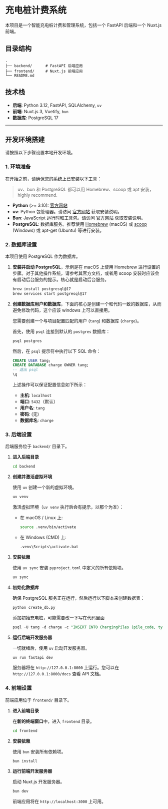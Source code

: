 # 充电桩计费系统

本项目是一个智能充电桩计费和管理系统，包括一个 FastAPI 后端和一个 Nuxt.js 前端。

## 目录结构

```
.
├── backend/      # FastAPI 后端应用
├── frontend/     # Nuxt.js 前端应用
└── README.md
```

## 技术栈

- **后端**: Python 3.12, FastAPI, SQLAlchemy, `uv`
- **前端**: Nuxt.js 3, Vuetify, `bun`
- **数据库**: PostgreSQL 17

---

## 开发环境搭建

请按照以下步骤设置本地开发环境。

### 1. 环境准备

在开始之前，请确保您的系统上已安装以下工具：

> uv、bun 和 PostgreSQL 都可以用 Homebrew、scoop 或 apt 安装，highly recommend.

- **Python** (>= 3.10): [官方网站](https://www.python.org/)
- **uv**: Python 包管理器。请访问 [官方网站](https://docs.astral.sh/uv/) 获取安装说明。
- **Bun**: JavaScript 运行时和工具包。请访问 [官方网站](https://bun.sh/) 获取安装说明。
- **PostgreSQL**: 数据库服务。推荐使用 [Homebrew](https://brew.sh/) (macOS) 或 [scoop](https://scoop.sh/) (Windows) 或 apt-get (Ubuntu) 等进行安装。

### 2. 数据库设置

本项目使用 PostgreSQL 作为数据库。

1.  **安装并启动 PostgreSQL**，示例是在 macOS 上使用 Homebrew 进行设置的步骤。对于其他操作系统，请参考其官方文档，或者用 scoop 安装时应该会有启动后台服务的提示。核心就是启动后台服务。

    ```sh
    brew install postgresql@17
    brew services start postgresql@17
    ```

2.  **创建数据库用户和数据库**，下面的核心是创建一个和代码一致的数据库，从而避免修改代码，这个应该 windows 上可以直接用。

    您需要创建一个与项目配置匹配的用户 (`tang`) 和数据库 (`charge`)。

    首先，使用 `psql` 连接到默认的 `postgres` 数据库：
    ```sh
    psql postgres
    ```

    然后，在 `psql` 提示符中执行以下 SQL 命令：
    ```sql
    CREATE USER tang;
    CREATE DATABASE charge OWNER tang;
    -- 退出 psql
    \q
    ```

    上述操作可以保证配置信息如下所示：
    - **主机**: `localhost`
    - **端口**: `5432`（默认）
    - **用户名**: `tang`
    - **密码**: (无)
    - **数据库名**: `charge`

### 3. 后端设置

后端服务位于 `backend/` 目录下。

1.  **进入后端目录**
    ```sh
    cd backend
    ```

2.  **创建并激活虚拟环境**

    使用 `uv` 创建一个新的虚拟环境。
    ```sh
    uv venv
    ```

    激活虚拟环境（`uv venv` 执行后会有提示，以那个为准）：
    - 在 macOS / Linux 上:
      ```sh
      source .venv/bin/activate
      ```
    - 在 Windows (CMD) 上:
      ```sh
      .venv\Scripts\activate.bat
      ```

3.  **安装依赖**

    使用 `uv sync` 安装 `pyproject.toml` 中定义的所有依赖项。
    ```sh
    uv sync
    ```

4.  **初始化数据库**

    确保 PostgreSQL 服务正在运行，然后运行以下脚本来创建数据表：
    ```sh
    python create_db.py
    ```

    添加初始充电桩，可能需要改一下写在代码里面
    ```sql
    psql -U tang -d charge -c "INSERT INTO ChargingPiles (pile_code, type, status, power_rate) VALUES ('F001', 'FAST', 'AVAILABLE', 60.0), ('T001', 'TRICKLE', 'AVAILABLE', 7.0);"
    ```

6.  **运行后端开发服务器**

    一切就绪后，使用 `uv` 启动开发服务器。
    ```sh
    uv run fastapi dev
    ```
    服务器将在 `http://127.0.0.1:8000` 上运行。您可以在 `http://127.0.0.1:8000/docs` 查看 API 文档。

### 4. 前端设置

前端应用位于 `frontend/` 目录下。

1.  **进入前端目录**

    在**新的终端窗口**中，进入 `frontend` 目录。
    ```sh
    cd frontend
    ```

2.  **安装依赖**

    使用 `bun` 安装所有依赖项。
    ```sh
    bun install
    ```

3.  **运行前端开发服务器**

    启动 Nuxt.js 开发服务器。
    ```sh
    bun dev
    ```
    前端应用将在 `http://localhost:3000` 上可用。
